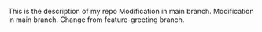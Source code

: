 This is the description of my repo
Modification in main branch.
Modification in main branch.
Change from feature-greeting branch.
